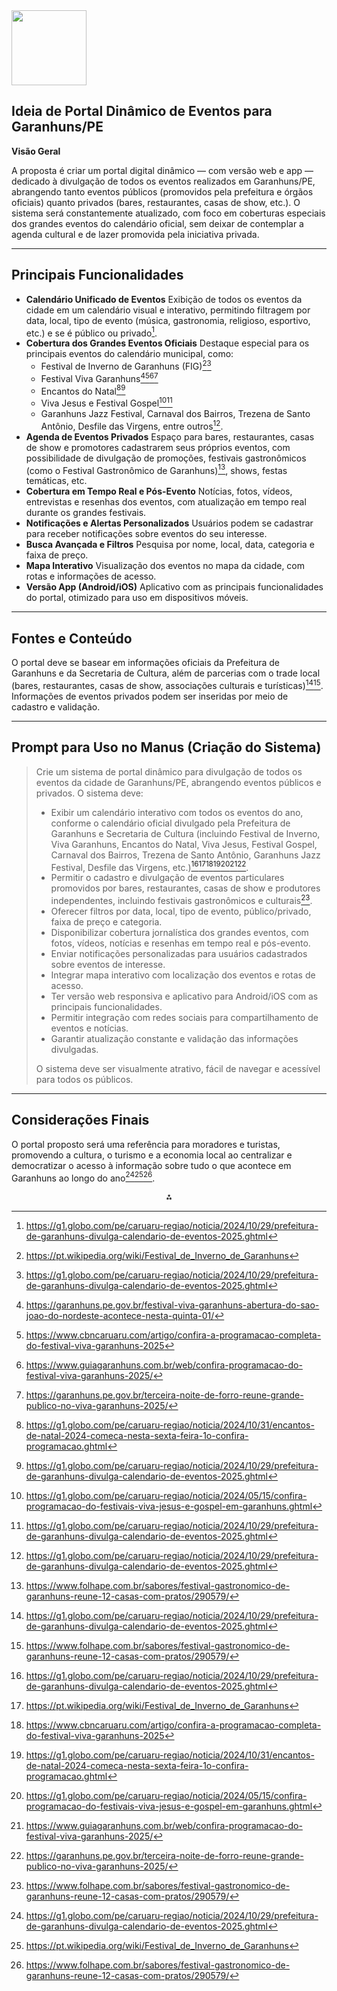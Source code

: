 <img src="https://r2cdn.perplexity.ai/pplx-full-logo-primary-dark%402x.png" class="logo" width="120"/>

## Ideia de Portal Dinâmico de Eventos para Garanhuns/PE

**Visão Geral**

A proposta é criar um portal digital dinâmico — com versão web e app — dedicado à divulgação de todos os eventos realizados em Garanhuns/PE, abrangendo tanto eventos públicos (promovidos pela prefeitura e órgãos oficiais) quanto privados (bares, restaurantes, casas de show, etc.). O sistema será constantemente atualizado, com foco em coberturas especiais dos grandes eventos do calendário oficial, sem deixar de contemplar a agenda cultural e de lazer promovida pela iniciativa privada.

---

## Principais Funcionalidades

- **Calendário Unificado de Eventos**
Exibição de todos os eventos da cidade em um calendário visual e interativo, permitindo filtragem por data, local, tipo de evento (música, gastronomia, religioso, esportivo, etc.) e se é público ou privado[^1].
- **Cobertura dos Grandes Eventos Oficiais**
Destaque especial para os principais eventos do calendário municipal, como:
    - Festival de Inverno de Garanhuns (FIG)[^2][^1]
    - Festival Viva Garanhuns[^3][^4][^5][^6]
    - Encantos do Natal[^7][^1]
    - Viva Jesus e Festival Gospel[^8][^1]
    - Garanhuns Jazz Festival, Carnaval dos Bairros, Trezena de Santo Antônio, Desfile das Virgens, entre outros[^1].
- **Agenda de Eventos Privados**
Espaço para bares, restaurantes, casas de show e promotores cadastrarem seus próprios eventos, com possibilidade de divulgação de promoções, festivais gastronômicos (como o Festival Gastronômico de Garanhuns)[^9], shows, festas temáticas, etc.
- **Cobertura em Tempo Real e Pós-Evento**
Notícias, fotos, vídeos, entrevistas e resenhas dos eventos, com atualização em tempo real durante os grandes festivais.
- **Notificações e Alertas Personalizados**
Usuários podem se cadastrar para receber notificações sobre eventos do seu interesse.
- **Busca Avançada e Filtros**
Pesquisa por nome, local, data, categoria e faixa de preço.
- **Mapa Interativo**
Visualização dos eventos no mapa da cidade, com rotas e informações de acesso.
- **Versão App (Android/iOS)**
Aplicativo com as principais funcionalidades do portal, otimizado para uso em dispositivos móveis.

---

## Fontes e Conteúdo

O portal deve se basear em informações oficiais da Prefeitura de Garanhuns e da Secretaria de Cultura, além de parcerias com o trade local (bares, restaurantes, casas de show, associações culturais e turísticas)[^1][^9]. Informações de eventos privados podem ser inseridas por meio de cadastro e validação.

---

## Prompt para Uso no Manus (Criação do Sistema)

> Crie um sistema de portal dinâmico para divulgação de todos os eventos da cidade de Garanhuns/PE, abrangendo eventos públicos e privados. O sistema deve:
>
> - Exibir um calendário interativo com todos os eventos do ano, conforme o calendário oficial divulgado pela Prefeitura de Garanhuns e Secretaria de Cultura (incluindo Festival de Inverno, Viva Garanhuns, Encantos do Natal, Viva Jesus, Festival Gospel, Carnaval dos Bairros, Trezena de Santo Antônio, Garanhuns Jazz Festival, Desfile das Virgens, etc.)[^1][^2][^4][^7][^8][^5][^6].
> - Permitir o cadastro e divulgação de eventos particulares promovidos por bares, restaurantes, casas de show e produtores independentes, incluindo festivais gastronômicos e culturais[^9].
> - Oferecer filtros por data, local, tipo de evento, público/privado, faixa de preço e categoria.
> - Disponibilizar cobertura jornalística dos grandes eventos, com fotos, vídeos, notícias e resenhas em tempo real e pós-evento.
> - Enviar notificações personalizadas para usuários cadastrados sobre eventos de interesse.
> - Integrar mapa interativo com localização dos eventos e rotas de acesso.
> - Ter versão web responsiva e aplicativo para Android/iOS com as principais funcionalidades.
> - Permitir integração com redes sociais para compartilhamento de eventos e notícias.
> - Garantir atualização constante e validação das informações divulgadas.
>
> O sistema deve ser visualmente atrativo, fácil de navegar e acessível para todos os públicos.

---

## Considerações Finais

O portal proposto será uma referência para moradores e turistas, promovendo a cultura, o turismo e a economia local ao centralizar e democratizar o acesso à informação sobre tudo o que acontece em Garanhuns ao longo do ano[^1][^2][^9].

<div style="text-align: center">⁂</div>

[^1]: https://g1.globo.com/pe/caruaru-regiao/noticia/2024/10/29/prefeitura-de-garanhuns-divulga-calendario-de-eventos-2025.ghtml

[^2]: https://pt.wikipedia.org/wiki/Festival_de_Inverno_de_Garanhuns

[^3]: https://garanhuns.pe.gov.br/festival-viva-garanhuns-abertura-do-sao-joao-do-nordeste-acontece-nesta-quinta-01/

[^4]: https://www.cbncaruaru.com/artigo/confira-a-programacao-completa-do-festival-viva-garanhuns-2025

[^5]: https://www.guiagaranhuns.com.br/web/confira-programacao-do-festival-viva-garanhuns-2025/

[^6]: https://garanhuns.pe.gov.br/terceira-noite-de-forro-reune-grande-publico-no-viva-garanhuns-2025/

[^7]: https://g1.globo.com/pe/caruaru-regiao/noticia/2024/10/31/encantos-de-natal-2024-comeca-nesta-sexta-feira-1o-confira-programacao.ghtml

[^8]: https://g1.globo.com/pe/caruaru-regiao/noticia/2024/05/15/confira-programacao-do-festivais-viva-jesus-e-gospel-em-garanhuns.ghtml

[^9]: https://www.folhape.com.br/sabores/festival-gastronomico-de-garanhuns-reune-12-casas-com-pratos/290579/

[^10]: https://garanhuns.pe.gov.br/prefeitura-lanca-oficialmente-33o-festival-de-inverno-de-garanhuns-que-comemora-35-anos-do-evento/

[^11]: https://garanhuns.pe.gov.br/prefeitura-de-garanhuns-anuncia-festival-gospel-2025/

[^12]: https://g1.globo.com/pe/caruaru-regiao/noticia/2025/06/03/programacao-completa-do-festival-de-inverno-de-garanhuns-2025-e-divulgada-confira.ghtml

[^13]: https://www.instagram.com/garanhunseventos/

[^14]: https://www.instagram.com/topsomeventos/

[^15]: https://www.instagram.com/reel/DDhP_1LO9tu/

[^16]: https://www.guiagaranhuns.com.br/web/programe-se-para-2025-confira-o-calendario-de-eventos-divulgado-pela-secretaria-de-cultura/

[^17]: https://www.instagram.com/p/DBuCcXQRZsp/

[^18]: https://www.instagram.com/culturagaranhuns/

[^19]: https://www.guiadofig.com.br

[^20]: https://garanhuns.pe.gov.br/secretarias-e-orgaos/secretarias/cultura/

